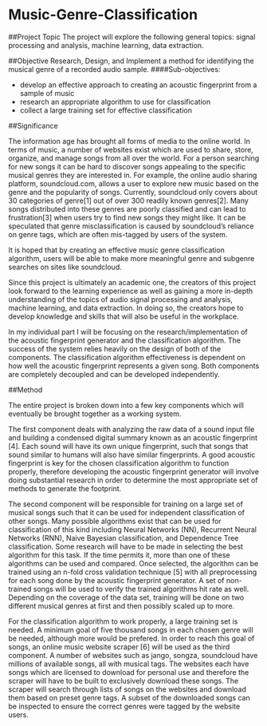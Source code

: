 # Music-Genre-Classification
##Project Topic
The project will explore the following general topics: signal processing and analysis, machine learning, data extraction.

##Objective
Research, Design, and Implement a method for identifying the musical genre of a recorded audio sample.
####Sub-objectives:
- develop an effective approach to creating an acoustic fingerprint from a sample of music
- research an appropriate algorithm to use for classification
- collect a large training set for effective classification
		

##Significance

The information age has brought all forms of media to the online world. In terms of music, a number of websites exist which are used to share, store, organize, and manage songs from all over the world. For a person searching for new songs it can be hard to discover songs appealing to the specific musical genres they are interested in. For example, the online audio sharing platform, soundcloud.com, allows a user to explore new music based on the genre and the popularity of songs. Currently, soundcloud only covers about 30 categories of genre[1] out of over 300 readily known genres[2]. Many songs distributed into these genres are poorly classified and can lead to frustration[3] when users try to find new songs they might like. It can be speculated that genre misclassification is caused by soundcloud’s reliance on genre tags, which are often mis-tagged by users of the system.

It is hoped that by creating an effective music genre classification algorithm, users will be able to make more meaningful genre and subgenre searches on sites like soundcloud.

Since this project is ultimately an academic one, the creators of this project look forward to the learning experience as well as gaining a more in-depth understanding of the topics of audio signal processing and analysis, machine learning, and data extraction. In doing so, the creators hope to develop knowledge and skills that will also be useful in the workplace.

In my individual part I will be focusing on the research/implementation of the acoustic fingerprint generator and the classification algorithm. The success of the system relies heavily on the design of both of the components. The classification algorithm effectiveness is dependent on how well the acoustic fingerprint represents a given song. Both components are completely decoupled and can be developed independently.

##Method

The entire project is broken down into a few key components which will eventually be brought together as a working system. 

The first component deals with analyzing the raw data of a sound input file and building a condensed digital summary known as an acoustic fingerprint [4]. Each sound will have its own unique fingerprint, such that songs that sound similar to humans will also have similar fingerprints. A good acoustic fingerprint is key for the chosen classification algorithm to function properly, therefore developing the acoustic fingerprint generator will involve doing substantial research in order to determine the most appropriate set of methods to generate the footprint.

The second component will be responsible for training on a large set of musical songs such that it can be used for independent classification of other songs. Many possible algorithms exist that can be used for classification of this kind including Neural Networks (NN), Recurrent Neural Networks (RNN), Naive Bayesian classification, and Dependence Tree classification. Some research will have to be made in selecting the best algorithm for this task. If the time permits it, more than one of these algorithms can be used and compared. Once selected, the algorithm can be trained using an n-fold cross validation technique [5] with all preprocessing for each song done by the acoustic fingerprint generator. A set of non-trained songs will be used to verify the trained algorithms hit rate as well. Depending on the coverage of the data set, training will be done on two different musical genres at first and then possibly scaled up to more.

For the classification algorithm to work properly, a large training set is needed. A minimum goal of five thousand songs in each chosen genre will be needed, although more would be prefered. In order to reach this goal of songs, an online music website scraper [6] will be used as the third component. A number of websites such as jango, songza, soundcloud have millions of available songs, all with musical tags. The websites each have songs which are licensed to download for personal use and therefore the scraper will have to be built to exclusively download these songs. The scraper will search through lists of songs on the websites and download them based on preset genre tags. A subset of the downloaded songs can be inspected to ensure the correct genres were tagged by the website users.

